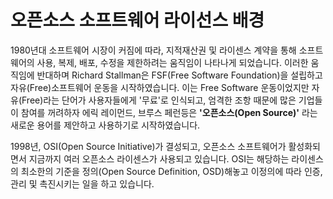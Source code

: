 # 오픈소스 소프트웨어 라이선스 배경
1980년대 소프트웨어 시장이 커짐에 따라, 지적재산권 및 라이센스 계약을 통해 소프트웨어의 사용, 복제, 배포, 수정을 제한하려는 움직임이 나타나게 되었습니다. 이러한 움직임에 반대하며 Richard Stallman은 FSF(Free Software Foundation)을 설립하고 자유(Free)소프트웨어 운동을 시작하였습니다. 이는 Free Software 운동이었지만 자유(Free)라는 단어가 사용자들에게 '무료'로 인식되고, 엄격한 조항 때문에 많은 기업들이 참여를 꺼려하자 에릭 레이먼드, 브루스 페런등은 __'오픈소스(Open Source)'__ 라는 새로운 용어를 제안하고 사용하기로 시작하였습니다.

1998년, OSI(Open Source Initiative)가 결성되고, 오픈소스 소프트웨어가 활성화되면서 지금까지 여러 오픈소스 라이센스가 사용되고 있습니다. OSI는 해당하는 라이센스의 최소한의 기준을 정의(Open Source Definition, OSD)해놓고 이정의에 따라 인증, 관리 및 촉진시키는 일을 하고 있습니다.